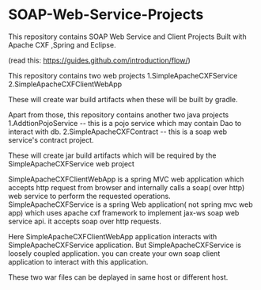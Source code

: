 # SOAP-Web-Service-Projects
This repository contains SOAP Web Service and Client Projects Built with Apache CXF ,Spring and Eclipse.

(read this: https://guides.github.com/introduction/flow/)

This repository contains two web projects
1.SimpleApacheCXFService
2.SimpleApacheCXFClientWebApp

These will create war build artifacts when these will be built by gradle.

Apart from those, this repository contains another two java projects
1.AddtionPojoService -- this is a pojo service which may contain Dao to interact with db.
2.SimpleApacheCXFContract -- this is a soap web service's contract project.

These will create jar build artifacts which will be required by the SimpleApacheCXFService web project

SimpleApacheCXFClientWebApp is a spring MVC web application which accepts http request from browser and internally calls a soap( over http) web service to perform the requested operations.
SimpleApacheCXFService is a spring Web application( not spring mvc web app) which uses apache cxf framework to implement jax-ws soap web service api. it accepts soap over http requests.

Here SimpleApacheCXFClientWebApp application interacts with SimpleApacheCXFService application. But SimpleApacheCXFService is loosely coupled application. you can create your own soap client application to interact with this application.


These two war files can be deplayed in same host or different host.
